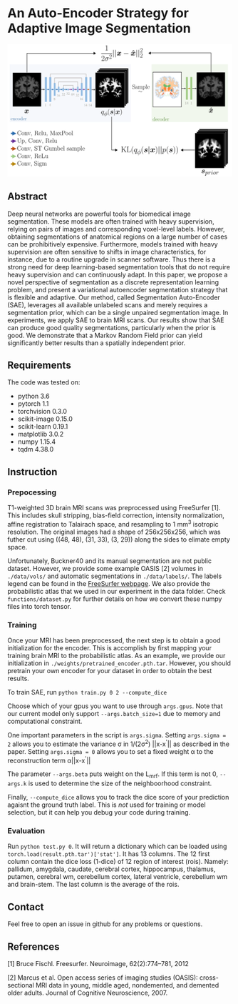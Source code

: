 # An Auto-Encoder Strategy for Adaptive Image Segmentation
<img src="figures/architecture.png" width='600'>

## Abstract
Deep neural networks are powerful tools for biomedical image segmentation. These models are often trained with heavy supervision, relying on pairs of images and corresponding voxel-level labels. However, obtaining segmentations of anatomical regions on a large number of cases can be prohibitively expensive. Furthermore, models trained with heavy supervision are often sensitive to shifts in image characteristics, for instance, due to a routine upgrade in scanner software. Thus there is a strong need for deep learning-based segmentation tools that do not require heavy supervision and can continuously adapt.  In this paper, we propose a novel perspective of segmentation as a discrete representation learning problem, and present a variational autoencoder segmentation strategy that is flexible and adaptive. Our method, called Segmentation Auto-Encoder (SAE), leverages all available unlabeled scans and merely requires a segmentation prior, which can be a single unpaired segmentation image. In experiments, we apply SAE to brain MRI scans. Our results show that SAE can produce good quality segmentations, particularly when the prior is good. We demonstrate that a Markov Random Field prior can yield significantly better results than a spatially independent prior. 

## Requirements
The code was tested on:
- python 3.6
- pytorch 1.1
- torchvision 0.3.0
- scikit-image 0.15.0
- scikit-learn 0.19.1
- matplotlib 3.0.2
- numpy 1.15.4
- tqdm 4.38.0

## Instruction

### Prepocessing 
T1-weighted 3D brain MRI scans was preprocessed using FreeSurfer [1]. This includes skull stripping, bias-field correction, intensity normalization, affine registration to Talairach space, and resampling to 1 mm<sup>3</sup> isotropic resolution. The original images had a shape of 256x256x256, which was futher cut using ((48, 48), (31, 33), (3, 29)) along the sides to elimate empty space. 

Unfortunately, Buckner40 and its manual segmentation are not public dataset. However, we provide some example OASIS [2] volumes in `./data/vols/` and automatic segmentations in `./data/labels/`. The labels legend can be found in the [FreeSurfer webpage](https://surfer.nmr.mgh.harvard.edu/fswiki/FsTutorial/AnatomicalROI/FreeSurferColorLUT). We also provide the probabilistic atlas that we used in our experiment in the data folder. Check `functions/dataset.py` for further details on how we convert these numpy files into torch tensor. 

### Training
Once your MRI has been preprocessed, the next step is to obtain a good initialization for the encoder. This is accomplish by first mapping your training brain MRI to the probabilistic atlas. As an example, we provide our initialization in `./weights/pretrained_encoder.pth.tar`. However, you should pretrain your own encoder for your dataset in order to obtain the best results.

To train SAE, run `python train.py 0 2 --compute_dice`

Choose which of your gpus you want to use through `args.gpus`. Note that our current model only support `--args.batch_size=1` due to memory and computational constraint.

One important parameters in the script is `args.sigma`. Setting `args.sigma = 2` allows you to estimate the variance σ
in 1/(2σ<sup>2</sup>) ||x-x<sup>'</sup>|| as described in the paper. Setting `args.sigma = 0` allows you to set a fixed weight 
α to the reconstruction term α||x-x<sup>'</sup>||

The parameter `--args.beta` puts weight on the L<sub>mrf</sub>. If this term is not 0, `--args.k` is used to determine the size of the neighboorhood constraint. 

Finally, `--compute_dice` allows you to track the dice score of your prediction agaisnt the ground truth label. This is *not* used for training or model selection, but it can help you debug your code during training. 

### Evaluation
Run `python test.py 0`. It will return a dictionary which can be loaded using `torch.load(result.pth.tar')['stat']`. It has 13 columns. The 12 first column contain the dice loss (1-dice) of 12 region of interest (rois). Namely: pallidum, amygdala, caudate, cerebral cortex, hippocampus, thalamus, putamen, cerebral wm, cerebellum cortex, lateral ventricle, cerebellum wm and brain-stem. The last column is the average of the rois.

## Contact
Feel free to open an issue in github for any problems or questions.

## References
[1] Bruce Fischl. Freesurfer. Neuroimage, 62(2):774–781, 2012

[2] Marcus et al. Open access series of imaging studies (OASIS): cross-sectional MRI data
in young, middle aged, nondemented, and demented older adults. Journal of Cognitive
Neuroscience, 2007.

